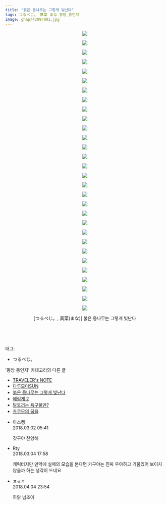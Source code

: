 ```yaml
---
title: "붉은 등나무는 그렇게 빛난다"
tags: つるべじ。 真菜 まな 동방_동인지
image: ghap/4209/001.jpg
---
```

<div class="article">
<p style="text-align: center; clear: none; float: none;"><img src="{{ site.nasurl }}/ghap/4209/001.jpg"/></p>
<p style="text-align: center; clear: none; float: none;"><img src="{{ site.nasurl }}/ghap/4209/002.jpg"/></p>
<p style="text-align: center; clear: none; float: none;"><img src="{{ site.nasurl }}/ghap/4209/003.jpg"/></p>
<p style="text-align: center; clear: none; float: none;"><img src="{{ site.nasurl }}/ghap/4209/004.jpg"/></p>
<p style="text-align: center; clear: none; float: none;"><img src="{{ site.nasurl }}/ghap/4209/005.jpg"/></p>
<p style="text-align: center; clear: none; float: none;"><img src="{{ site.nasurl }}/ghap/4209/006.jpg"/></p>
<p style="text-align: center; clear: none; float: none;"><img src="{{ site.nasurl }}/ghap/4209/007.jpg"/></p>
<p style="text-align: center; clear: none; float: none;"><img src="{{ site.nasurl }}/ghap/4209/008.jpg"/></p>
<p style="text-align: center; clear: none; float: none;"><img src="{{ site.nasurl }}/ghap/4209/009.jpg"/></p>
<p style="text-align: center; clear: none; float: none;"><img src="{{ site.nasurl }}/ghap/4209/010.jpg"/></p>
<p style="text-align: center; clear: none; float: none;"><img src="{{ site.nasurl }}/ghap/4209/011.jpg"/></p>
<p style="text-align: center; clear: none; float: none;"><img src="{{ site.nasurl }}/ghap/4209/012.jpg"/></p>
<p style="text-align: center; clear: none; float: none;"><img src="{{ site.nasurl }}/ghap/4209/013.jpg"/></p>
<p style="text-align: center; clear: none; float: none;"><img src="{{ site.nasurl }}/ghap/4209/014.jpg"/></p>
<p style="text-align: center; clear: none; float: none;"><img src="{{ site.nasurl }}/ghap/4209/015.jpg"/></p>
<p style="text-align: center; clear: none; float: none;"><img src="{{ site.nasurl }}/ghap/4209/016.jpg"/></p>
<p style="text-align: center; clear: none; float: none;"><img src="{{ site.nasurl }}/ghap/4209/017.jpg"/></p>
<p style="text-align: center; clear: none; float: none;"><img src="{{ site.nasurl }}/ghap/4209/018.jpg"/></p>
<p style="text-align: center; clear: none; float: none;"><img src="{{ site.nasurl }}/ghap/4209/019.jpg"/></p>
<p style="text-align: center; clear: none; float: none;"><img src="{{ site.nasurl }}/ghap/4209/020.jpg"/></p>
<p style="text-align: center; clear: none; float: none;"><img src="{{ site.nasurl }}/ghap/4209/021.jpg"/></p>
<p style="text-align: center; clear: none; float: none;"><img src="{{ site.nasurl }}/ghap/4209/022.jpg"/></p>
<p style="text-align: center; clear: none; float: none;"><img src="{{ site.nasurl }}/ghap/4209/023.jpg"/></p>
<p style="text-align: center; clear: none; float: none;"><img src="{{ site.nasurl }}/ghap/4209/024.jpg"/></p>
<p style="text-align: center; clear: none; float: none;"><img src="{{ site.nasurl }}/ghap/4209/025.jpg"/></p>
<p style="text-align: center; clear: none; float: none;"><img src="{{ site.nasurl }}/ghap/4209/026.jpg"/></p>
<p style="text-align: center; clear: none; float: none;"><img src="{{ site.nasurl }}/ghap/4209/027.jpg"/></p>
<p style="text-align: center; clear: none; float: none;"><img src="{{ site.nasurl }}/ghap/4209/028.jpg"/></p>
<p style="text-align: center; clear: none; float: none;"><img src="{{ site.nasurl }}/ghap/4209/029.jpg"/></p>
<p style="text-align: center; clear: none; float: none;"><img src="{{ site.nasurl }}/ghap/4209/030.jpg"/></p>
<p style="text-align: center; clear: none; float: none;">[つるべじ。, 真菜(まな)] 붉은 등나무는 그렇게 빛난다</p>
<p style="text-align: center; clear: none; float: none;"><br/></p>
<p><br/></p>
</div><div class="tagTrail">
<p>태그: </p>
<ul>
<li>つるべじ。</li>
</ul>
</div><div class="another">
<p>'동방 동인지' 카테고리의 다른 글</p>
<ul>
<li><a href="/2018-03-10-ghap_4220">TRAVELER's NOTE</a></li>
<li><a href="/2018-02-27-ghap_4210">다루모미SUN</a></li>
<li><a href="/2018-02-27-ghap_4209">붉은 등나무는 그렇게 빛난다</a></li>
<li><a href="/2018-02-21-ghap_4202">에링게 2</a></li>
<li><a href="/2018-02-20-ghap_4199">달토끼는 욕구불만?</a></li>
<li><a href="/2018-02-10-ghap_4193">츠쿠모의 꿈을</a></li>
</ul>
</div><div class="cb_module cb_fluid">
<div class="cb_wrt cb_profile">
<div class="comment">
<ul>
<li class="cb_thumb_off" id="comment15210388">
<div class="cb_comment_area">
<div class="cb_info_area">
<div class="cb_section">
<span class="cb_nick_name">아스켕</span>
</div>
<div class="cb_section">
<span class="cb_date">2018.03.02 05:41 </span>
</div>
</div>
<div class="cb_dsc_comment">
<p class="cb_dsc">
											갓구야 찬양해
										</p>
</div>
</div></li>
<li class="cb_thumb_off" id="comment15212220">
<div class="cb_comment_area">
<div class="cb_info_area">
<div class="cb_section">
<span class="cb_nick_name">Rty</span>
</div>
<div class="cb_section">
<span class="cb_date">2018.03.04 17:58 </span>
</div>
</div>
<div class="cb_dsc_comment">
<p class="cb_dsc">
											캐릭터지만 만약에 실체의 모습을 본다면 카구야는 진짜 우아하고 기품있어 보이지 않을까 하는 생각이 드네요
										</p>
</div>
</div></li>
<li class="cb_thumb_off" id="comment15233394">
<div class="cb_comment_area">
<div class="cb_info_area">
<div class="cb_section">
<span class="cb_nick_name">ㅍㄹㅊ</span>
</div>
<div class="cb_section">
<span class="cb_date">2018.04.04 23:54 </span>
</div>
</div>
<div class="cb_dsc_comment">
<p class="cb_dsc">
											하앍 넘조아
										</p>
</div>
</div></li>
</ul>
</div>
</div><!-- commentList close -->
</div>